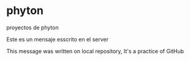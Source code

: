# phyton
proyectos de phyton

Este es un mensaje esscrito en el server 

This message was written on local repository, It's a practice of GitHub
